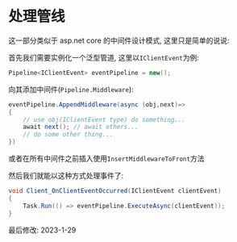 # 处理管线

这一部分类似于 asp.net core 的中间件设计模式, 这里只是简单的说说:

首先我们需要实例化一个泛型管道, 这里以`IClientEvent`为例:
```cs
Pipeline<IClientEvent> eventPipeline = new();
```

向其添加中间件(`Pipeline.Middleware`):
```cs
eventPipeline.AppendMiddleware(async (obj,next)=>
{
    // use obj(IClientEvent type) do something...
    await next(); // await others...
    // do some other thing...
})
```

或者在所有中间件之前插入使用`InsertMiddlewareToFront`方法

然后我们就能以这种方式处理事件了:
```cs
void Client_OnClientEventOccurred(IClientEvent clientEvent)
{
    Task.Run(() => eventPipeline.ExecuteAsync(clientEvent));
}
```

最后修改: 2023-1-29
